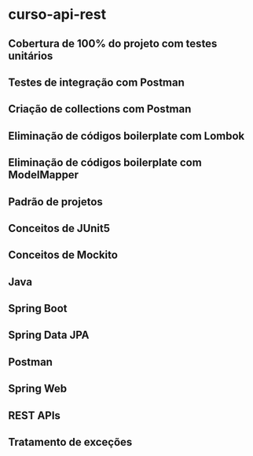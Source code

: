 # curso-api-rest
## Cobertura de 100% do projeto com testes unitários
## Testes de integração com Postman
## Criação de collections com Postman
## Eliminação de códigos boilerplate com Lombok
## Eliminação de códigos boilerplate com ModelMapper
## Padrão de projetos
## Conceitos de JUnit5
## Conceitos de Mockito
## Java 
## Spring Boot
## Spring Data JPA
## Postman
## Spring Web
## REST APIs
## Tratamento de exceções
